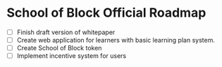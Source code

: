 # School of Block Official Roadmap

* [ ] Finish draft version of whitepaper
* [ ] Create web application for learners with basic learning plan system.
* [ ] Create School of Block token
* [ ] Implement incentive system for users
